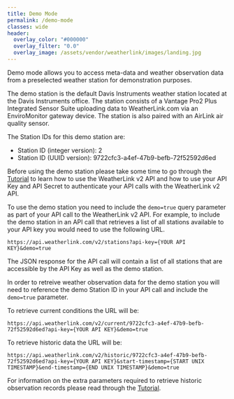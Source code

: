 ```yaml
---
title: Demo Mode
permalink: /demo-mode
classes: wide
header:
  overlay_color: "#000000"
  overlay_filter: "0.0"
  overlay_image: /assets/vendor/weatherlink/images/landing.jpg
---
```


Demo mode allows you to access meta-data and weather observation data from a preselected weather station for demonstration purposes.

The demo station is the default Davis Instruments weather station located at the Davis Instruments office. The station consists of a Vantage Pro2 Plus Integrated Sensor Suite uploading data to WeatherLink.com via an EnviroMonitor gateway device. The station is also paired with an AirLink air quality sensor.

The Station IDs for this demo station are:

* Station ID (integer version): 2
* Station ID (UUID version): 9722cfc3-a4ef-47b9-befb-72f52592d6ed

Before using the demo station please take some time to go through the [Tutorial](tutorial) to learn how to use the WeatherLink v2 API and how to use your API Key and API Secret to authenticate your API calls with the WeatherLink v2 API.

To use the demo station you need to include the `demo=true` query parameter as part of your API call to the WeatherLink v2 API. For example, to include the demo station in an API call that retrieves a list of all stations available to your API key you would need to use the following URL.

```
https://api.weatherlink.com/v2/stations?api-key={YOUR API KEY}&demo=true
```

The JSON response for the API call will contain a list of all stations that are accessible by the API Key as well as the demo station.

In order to retreive weather observation data for the demo station you will need to reference the demo Station ID in your API call and include the `demo=true` parameter.

To retrieve current conditions the URL will be:

```
https://api.weatherlink.com/v2/current/9722cfc3-a4ef-47b9-befb-72f52592d6ed?api-key={YOUR API KEY}&demo=true
```

To retrieve historic data the URL will be:

```
https://api.weatherlink.com/v2/historic/9722cfc3-a4ef-47b9-befb-72f52592d6ed?api-key={YOUR API KEY}&start-timestamp={START UNIX TIMESTAMP}&end-timestamp={END UNIX TIMESTAMP}&demo=true
```

For information on the extra parameters required to retrieve historic observation records please read through the [Tutorial](tutorial).